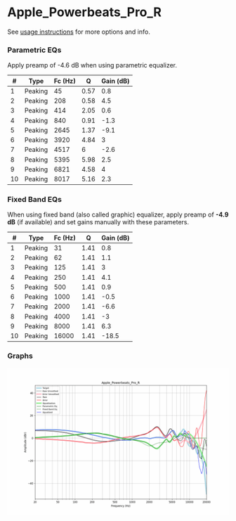 # Apple_Powerbeats_Pro_R
See [usage instructions](https://github.com/jaakkopasanen/AutoEq#usage) for more options and info.

### Parametric EQs
Apply preamp of -4.6 dB when using parametric equalizer.

|   # | Type    |   Fc (Hz) |    Q |   Gain (dB) |
|-----|---------|-----------|------|-------------|
|   1 | Peaking |        45 | 0.57 |         0.8 |
|   2 | Peaking |       208 | 0.58 |         4.5 |
|   3 | Peaking |       414 | 2.05 |         0.6 |
|   4 | Peaking |       840 | 0.91 |        -1.3 |
|   5 | Peaking |      2645 | 1.37 |        -9.1 |
|   6 | Peaking |      3920 | 4.84 |         3   |
|   7 | Peaking |      4517 | 6    |        -2.6 |
|   8 | Peaking |      5395 | 5.98 |         2.5 |
|   9 | Peaking |      6821 | 4.58 |         4   |
|  10 | Peaking |      8017 | 5.16 |         2.3 |

### Fixed Band EQs
When using fixed band (also called graphic) equalizer, apply preamp of **-4.9 dB** (if available) and set gains manually with these parameters.

|   # | Type    |   Fc (Hz) |    Q |   Gain (dB) |
|-----|---------|-----------|------|-------------|
|   1 | Peaking |        31 | 1.41 |         0.8 |
|   2 | Peaking |        62 | 1.41 |         1.1 |
|   3 | Peaking |       125 | 1.41 |         3   |
|   4 | Peaking |       250 | 1.41 |         4.1 |
|   5 | Peaking |       500 | 1.41 |         0.9 |
|   6 | Peaking |      1000 | 1.41 |        -0.5 |
|   7 | Peaking |      2000 | 1.41 |        -6.6 |
|   8 | Peaking |      4000 | 1.41 |        -3   |
|   9 | Peaking |      8000 | 1.41 |         6.3 |
|  10 | Peaking |     16000 | 1.41 |       -18.5 |

### Graphs
![](./Apple_Powerbeats_Pro_R.png)
